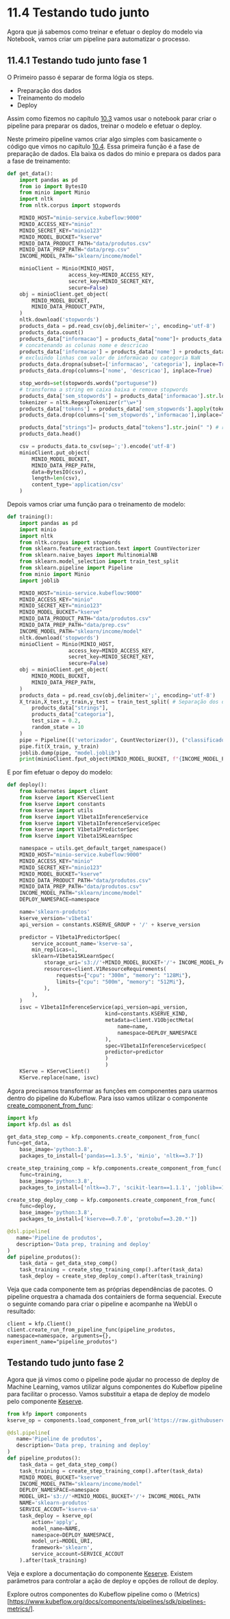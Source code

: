 # 11.4 Testando tudo junto

Agora que já sabemos como treinar e efetuar o deploy do modelo via Notebook, vamos criar um pipeline para automatizar o processo.

## 11.4.1 Testando tudo junto fase 1

O Primeiro passo é separar de forma lógia os steps.
* Preparação dos dados
* Treinamento do modelo
* Deploy

Assim como fizemos no capítulo [10.3](10.3-kubeflow-pipeline.md) vamos usar o notebook parar criar o pipeline para preparar os dados, treinar o modelo e efetuar o deploy.

Neste primeiro pipeline vamos criar algo simples com basicamente o código que vimos no capítulo [10.4](10.4-KServe.md).
Essa primeira função é a fase de preparação de dados. Ela baixa os dados do minio e prepara os dados para a fase de treinamento:

```python
def get_data():
    import pandas as pd
    from io import BytesIO
    from minio import Minio
    import nltk
    from nltk.corpus import stopwords

    MINIO_HOST="minio-service.kubeflow:9000"
    MINIO_ACCESS_KEY="minio"
    MINIO_SECRET_KEY="minio123"
    MINIO_MODEL_BUCKET="kserve"
    MINIO_DATA_PRODUCT_PATH="data/produtos.csv"
    MINIO_DATA_PREP_PATH="data/prep.csv"
    INCOME_MODEL_PATH="sklearn/income/model"

    minioClient = Minio(MINIO_HOST,
                    access_key=MINIO_ACCESS_KEY,
                    secret_key=MINIO_SECRET_KEY,
                    secure=False)
    obj = minioClient.get_object(
        MINIO_MODEL_BUCKET,
        MINIO_DATA_PRODUCT_PATH,
    )
    nltk.download('stopwords')
    products_data = pd.read_csv(obj,delimiter=';', encoding='utf-8')
    products_data.count()
    products_data["informacao"] = products_data["nome"]+ products_data["descricao"]
    # concatenando as colunas nome e descricao
    products_data['informacao'] = products_data['nome'] + products_data['descricao']
    # excluindo linhas com valor de informacao ou categoria NaN
    products_data.dropna(subset=['informacao', 'categoria'], inplace=True)
    products_data.drop(columns=['nome', 'descricao'], inplace=True)

    stop_words=set(stopwords.words("portuguese"))
    # transforma a string em caixa baixa e remove stopwords
    products_data['sem_stopwords'] = products_data['informacao'].str.lower().apply(lambda x: ' '.join([word for word in x.split() if word not in (stop_words)]))
    tokenizer = nltk.RegexpTokenizer(r"\w+")
    products_data['tokens'] = products_data['sem_stopwords'].apply(tokenizer.tokenize) # aplica o regex tokenizer
    products_data.drop(columns=['sem_stopwords','informacao'],inplace=True) # Exclui as colunas antigas

    products_data["strings"]= products_data["tokens"].str.join(" ") # reunindo cada elemento da lista
    products_data.head()

    csv = products_data.to_csv(sep=';').encode('utf-8')
    minioClient.put_object(
        MINIO_MODEL_BUCKET,
        MINIO_DATA_PREP_PATH,
        data=BytesIO(csv),
        length=len(csv),
        content_type='application/csv'
    )
```
Depois vamos criar uma função para o treinamento de modelo:
```python
def training():
    import pandas as pd
    import minio
    import nltk
    from nltk.corpus import stopwords    
    from sklearn.feature_extraction.text import CountVectorizer
    from sklearn.naive_bayes import MultinomialNB
    from sklearn.model_selection import train_test_split
    from sklearn.pipeline import Pipeline
    from minio import Minio
    import joblib

    MINIO_HOST="minio-service.kubeflow:9000"
    MINIO_ACCESS_KEY="minio"
    MINIO_SECRET_KEY="minio123"
    MINIO_MODEL_BUCKET="kserve"
    MINIO_DATA_PRODUCT_PATH="data/produtos.csv"
    MINIO_DATA_PREP_PATH="data/prep.csv"
    INCOME_MODEL_PATH="sklearn/income/model"
    nltk.download('stopwords')
    minioClient = Minio(MINIO_HOST,
                    access_key=MINIO_ACCESS_KEY,
                    secret_key=MINIO_SECRET_KEY,
                    secure=False)
    obj = minioClient.get_object(
        MINIO_MODEL_BUCKET,
        MINIO_DATA_PREP_PATH,
    )
    products_data = pd.read_csv(obj,delimiter=';', encoding='utf-8')
    X_train,X_test,y_train,y_test = train_test_split( # Separação dos dados para teste e treino
        products_data["strings"], 
        products_data["categoria"], 
        test_size = 0.2, 
        random_state = 10
    )
    pipe = Pipeline([('vetorizador', CountVectorizer()), ("classificador", MultinomialNB())]) # novo
    pipe.fit(X_train, y_train)
    joblib.dump(pipe, "model.joblib")
    print(minioClient.fput_object(MINIO_MODEL_BUCKET, f"{INCOME_MODEL_PATH}/model.joblib", 'model.joblib'))
```
E por fim efetuar o depoy do modelo:
```python
def deploy():
    from kubernetes import client 
    from kserve import KServeClient
    from kserve import constants
    from kserve import utils
    from kserve import V1beta1InferenceService
    from kserve import V1beta1InferenceServiceSpec
    from kserve import V1beta1PredictorSpec
    from kserve import V1beta1SKLearnSpec

    namespace = utils.get_default_target_namespace()
    MINIO_HOST="minio-service.kubeflow:9000"
    MINIO_ACCESS_KEY="minio"
    MINIO_SECRET_KEY="minio123"
    MINIO_MODEL_BUCKET="kserve"
    MINIO_DATA_PRODUCT_PATH="data/produtos.csv"
    MINIO_DATA_PREP_PATH="data/produtos.csv"
    INCOME_MODEL_PATH="sklearn/income/model"
    DEPLOY_NAMESPACE=namespace

    name='sklearn-produtos'
    kserve_version='v1beta1'
    api_version = constants.KSERVE_GROUP + '/' + kserve_version

    predictor = V1beta1PredictorSpec(
        service_account_name='kserve-sa',
        min_replicas=1,
        sklearn=V1beta1SKLearnSpec(
            storage_uri='s3://'+MINIO_MODEL_BUCKET+'/'+ INCOME_MODEL_PATH,
            resources=client.V1ResourceRequirements(
                requests={"cpu": "300m", "memory": "128Mi"},
                limits={"cpu": "500m", "memory": "512Mi"},
            ),
        ),
    )
    isvc = V1beta1InferenceService(api_version=api_version,
                                kind=constants.KSERVE_KIND,
                                metadata=client.V1ObjectMeta(
                                    name=name, 
                                    namespace=DEPLOY_NAMESPACE
                                ),
                                spec=V1beta1InferenceServiceSpec(
                                predictor=predictor
                                )
                                )
    KServe = KServeClient()
    KServe.replace(name, isvc)      
```
Agora precisamos transformar as funções em componentes para usarmos dentro do pipeline do Kubeflow. Para isso vamos utilizar o componente [create_component_from_func](https://www.kubeflow.org/docs/components/pipelines/sdk/python-function-components/):
```python
import kfp
import kfp.dsl as dsl

get_data_step_comp = kfp.components.create_component_from_func(
func=get_data,
    base_image='python:3.8',
    packages_to_install=['pandas==1.3.5', 'minio', 'nltk==3.7'])

create_step_training_comp = kfp.components.create_component_from_func(
    func=training,
    base_image='python:3.8',
    packages_to_install=['nltk==3.7', 'scikit-learn==1.1.1', 'joblib==1.1.0' ,'pandas==1.3.5', 'minio'])

create_step_deploy_comp = kfp.components.create_component_from_func(
    func=deploy,
    base_image='python:3.8',
    packages_to_install=['kserve==0.7.0', 'protobuf==3.20.*'])

@dsl.pipeline(
   name='Pipeline de produtos',
   description='Data prep, training and deploy'
)
def pipeline_produtos():
    task_data = get_data_step_comp()
    task_training = create_step_training_comp().after(task_data)
    task_deploy = create_step_deploy_comp().after(task_training)
```
Veja que cada componente tem as próprias dependências de pacotes.
O pipeline orquestra a chamada dos containiers de forma sequencial.
Execute o seguinte comando para criar o pipeline e acompanhe na WebUI o resultado:
```
client = kfp.Client()
client.create_run_from_pipeline_func(pipeline_produtos, namespace=namespace, arguments={}, experiment_name="pipeline_produtos")
```
## Testando tudo junto fase 2

Agora que já vimos como o pipeline pode ajudar no processo de deploy de Machine Learning, vamos utilizar alguns componentes do Kubeflow pipeline para facilitar o processo.
Vamos substituir a etapa de deploy de modelo pelo componente [Keserve](https://github.com/kubeflow/pipelines/tree/master/components/kserve).

```python
from kfp import components
kserve_op = components.load_component_from_url('https://raw.githubusercontent.com/kubeflow/pipelines/master/components/kserve/component.yaml')

@dsl.pipeline(
   name='Pipeline de produtos',
   description='Data prep, training and deploy'
)
def pipeline_produtos():
    task_data = get_data_step_comp()
    task_training = create_step_training_comp().after(task_data)
    MINIO_MODEL_BUCKET="kserve"
    INCOME_MODEL_PATH="sklearn/income/model"
    DEPLOY_NAMESPACE=namespace
    MODEL_URI='s3://'+MINIO_MODEL_BUCKET+'/'+ INCOME_MODEL_PATH
    NAME='sklearn-produtos'
    SERVICE_ACCOUT='kserve-sa'
    task_deploy = kserve_op(
        action='apply',
        model_name=NAME,
        namespace=DEPLOY_NAMESPACE,
        model_uri=MODEL_URI,
        framework='sklearn',
        service_account=SERVICE_ACCOUT
    ).after(task_training)
```
Veja e explore a documentação do componente [Keserve](https://github.com/kubeflow/pipelines/tree/master/components/kserve). Existem parâmetros para controlar a ação de deploy e opções de rollout de deploy.

Explore outros componentes do Kubeflow pipeline como o (Metrics)[https://www.kubeflow.org/docs/components/pipelines/sdk/pipelines-metrics/].
